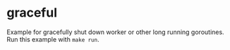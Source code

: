 # graceful

Example for gracefully shut down worker or other long running goroutines. Run this example with `make run`.
